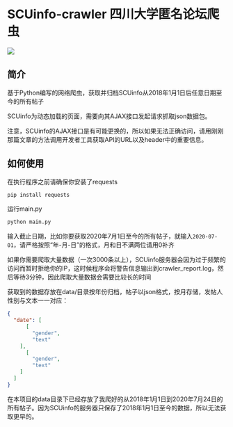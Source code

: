 SCUinfo-crawler  四川大学匿名论坛爬虫
===

![](https://img.shields.io/apm/l/vim-mode)

## 简介

基于Python编写的网络爬虫，获取并归档SCUinfo从2018年1月1日后任意日期至今的所有帖子

SCUinfo为动态加载的页面，需要向其AJAX接口发起请求抓取json数据包。

注意，SCUinfo的AJAX接口是有可能更换的，所以如果无法正确访问，请用刚刚那篇文章的方法调用开发者工具获取API的URL以及header中的重要信息。

## 如何使用

在执行程序之前请确保你安装了requests

```bash
pip install requests
```

运行main.py

```bash
python main.py
```

输入截止日期，比如你要获取2020年7月1日至今的所有帖子，就输入`2020-07-01`，请严格按照“年-月-日”的格式，月和日不满两位请用0补齐

如果你需要爬取大量数据（一次3000条以上），SCUinfo服务器会因为过于频繁的访问而暂时拒绝你的IP，这时候程序会将警告信息输出到crawler_report.log，然后等待3分钟，因此爬取大量数据会需要比较长的时间

获取到的数据存放在data/目录按年份归档，帖子以json格式，按月存储，发帖人性别与文本一一对应：

```json
{
  "date": [
      [
        "gender",
        "text"
    ],
      [
        "gender",
        "text"
    ]
  ]
}
```

在本项目的data目录下已经存放了我爬好的从2018年1月1日到2020年7月24日的所有帖子。因为SCUinfo的服务器只保存了2018年1月1日至今的数据，所以无法获取更早的。
